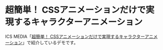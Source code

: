 # 超簡単！ CSSアニメーションだけで実現するキャラクターアニメーション
ICS MEDIA「[超簡単！ CSSアニメーションだけで実現するキャラクターアニメーション](https://ics.media/entry/11336 "超簡単！ CSSアニメーションだけで実現するキャラクターアニメーション")」で紹介しているデモです。
